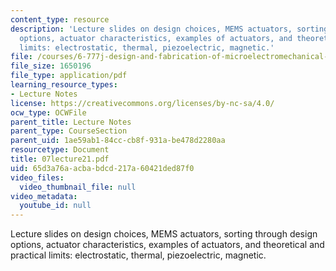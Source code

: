 ```yaml
---
content_type: resource
description: 'Lecture slides on design choices, MEMS actuators, sorting through design
  options, actuator characteristics, examples of actuators, and theoretical and practical
  limits: electrostatic, thermal, piezoelectric, magnetic.'
file: /courses/6-777j-design-and-fabrication-of-microelectromechanical-devices-spring-2007/65d3a76aacbabdcd217a60421ded87f0_07lecture21.pdf
file_size: 1650196
file_type: application/pdf
learning_resource_types:
- Lecture Notes
license: https://creativecommons.org/licenses/by-nc-sa/4.0/
ocw_type: OCWFile
parent_title: Lecture Notes
parent_type: CourseSection
parent_uid: 1ae59ab1-84cc-cb8f-931a-be478d2280aa
resourcetype: Document
title: 07lecture21.pdf
uid: 65d3a76a-acba-bdcd-217a-60421ded87f0
video_files:
  video_thumbnail_file: null
video_metadata:
  youtube_id: null
---
```

Lecture slides on design choices, MEMS actuators, sorting through design options, actuator characteristics, examples of actuators, and theoretical and practical limits: electrostatic, thermal, piezoelectric, magnetic.
